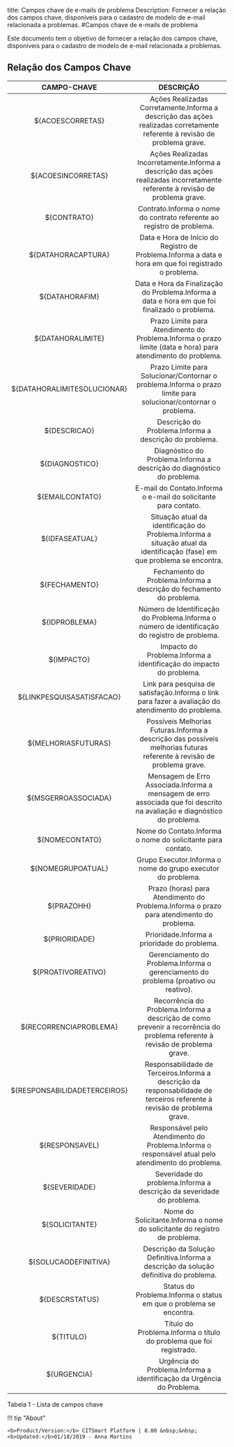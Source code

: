 title: Campos chave de e-mails de problema
Description: Fornecer a relação dos campos chave, disponíveis para o cadastro de modelo de e-mail relacionada a problemas.
#Campos chave de e-mails de problema

Este documento tem o objetivo de fornecer a relação dos campos chave,
disponíveis para o cadastro de modelo de e-mail relacionada a problemas.

Relação dos Campos Chave
----------------------------

|          CAMPO-CHAVE         |                                                            DESCRIÇÃO                                                           |
|:----------------------------:|:------------------------------------------------------------------------------------------------------------------------------:|
|       ${ACOESCORRETAS}       |   Ações Realizadas Corretamente.Informa a descrição das ações realizadas corretamente referente à revisão de problema grave.   |
|      ${ACOESINCORRETAS}      | Ações Realizadas Incorretamente.Informa a descrição das ações realizadas incorretamente referente à revisão de problema grave. |
|          ${CONTRATO}         |                             Contrato.Informa o nome do contrato referente ao registro de problema.                             |
|      ${DATAHORACAPTURA}      |              Data e Hora de Início do Registro de Problema.Informa a data e hora em que foi registrado o problema.             |
|        ${DATAHORAFIM}        |                 Data e Hora da Finalização do Problema.Informa a data e hora em que foi finalizado o problema.                 |
|       ${DATAHORALIMITE}      |          Prazo Limite para Atendimento do Problema.Informa o prazo limite (data e hora) para atendimento do problema.          |
|  ${DATAHORALIMITESOLUCIONAR} |         Prazo Limite para Solucionar/Contornar o problema.Informa o prazo limite para solucionar/contornar o problema.         |
|         ${DESCRICAO}         |                                     Descrição do Problema.Informa a descrição do problema.                                     |
|        ${DIAGNOSTICO}        |                             Diagnóstico do Problema.Informa a descrição do diagnóstico do problema.                            |
|        ${EMAILCONTATO}       |                                 E-mail do Contato.Informa o e-mail do solicitante para contato.                                |
|        ${IDFASEATUAL}        |    Situação atual da identificação do Problema.Informa a situação atual da identificação (fase) em que problema se encontra.   |
|         ${FECHAMENTO}        |                              Fechamento do Problema.Informa a descrição do fechamento do problema.                             |
|         ${IDPROBLEMA}        |                 Número de Identificação do Problema.Informa o número de identificação do registro de problema.                 |
|          ${IMPACTO}          |                               Impacto do Problema.Informa a identificação do impacto do problema.                              |
|   ${LINKPESQUISASATISFACAO}  |               Link para pesquisa de satisfação.Informa o link para fazer a avaliação do atendimento do problema.               |
|      ${MELHORIASFUTURAS}     |     Possíveis Melhorias Futuras.Informa a descrição das possíveis melhorias futuras referente à revisão de problema grave.     |
|      ${MSGERROASSOCIADA}     |    Mensagem de Erro Associada.Informa a mensagem de erro associada que foi descrito na avaliação e diagnóstico do problema.    |
|        ${NOMECONTATO}        |                                   Nome do Contato.Informa o nome do solicitante para contato.                                  |
|       ${NOMEGRUPOATUAL}      |                                  Grupo Executor.Informa o nome do grupo executor do problema.                                  |
|          ${PRAZOHH}          |                    Prazo (horas) para Atendimento do Problema.Informa o prazo para atendimento do problema.                    |
|         ${PRIORIDADE}        |                                          Prioridade.Informa a prioridade do problema.                                          |
|      ${PROATIVOREATIVO}      |                      Gerenciamento do Problema.Informa o gerenciamento do problema (proativo ou reativo).                      |
|    ${RECORRENCIAPROBLEMA}    |  Recorrência do Problema.Informa a descrição de como prevenir a recorrência do problema referente à revisão de problema grave. |
| ${RESPONSABILIDADETERCEIROS} |    Responsabilidade de Terceiros.Informa a descrição da responsabilidade de terceiros referente à revisão de problema grave.   |
|        ${RESPONSAVEL}        |               Responsável pelo Atendimento do Problema.Informa o responsável atual pelo atendimento do problema.               |
|         ${SEVERIDADE}        |                              Severidade do problema.Informa a descrição da severidade do problema.                             |
|        ${SOLICITANTE}        |                           Nome do Solicitante.Informa o nome do solicitante do registro de problema.                           |
|     ${SOLUCAODEFINITIVA}     |                     Descrição da Solução Definitiva.Informa a descrição da solução definitiva do problema.                     |
|        ${DESCRSTATUS}        |                               Status do Problema.Informa o status em que o problema se encontra.                               |
|           ${TITULO}          |                               Título do Problema.Informa o título do problema que foi registrado.                              |
|          ${URGENCIA}         |                              Urgência do Problema.Informa a identificação da Urgência do Problema.                             |

Tabela 1 - Lista de campos chave


!!! tip "About"

    <b>Product/Version:</b> CITSmart Platform | 8.00 &nbsp;&nbsp;
    <b>Updated:</b>01/18/2019 - Anna Martins

